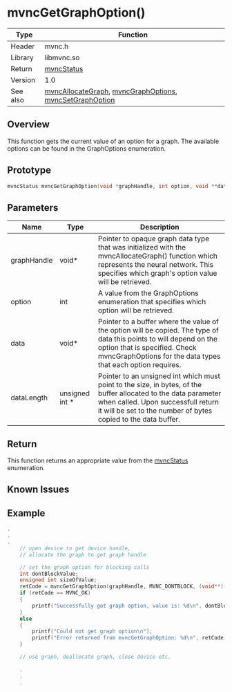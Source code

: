 # mvncGetGraphOption()

Type|Function
------------ | -------------
Header|mvnc.h
Library| libmvnc.so
Return|[mvncStatus](mvncStatus.md)
Version|1.0
See also|[mvncAllocateGraph](mvncAllocateGraph.md), [mvncGraphOptions](mvncGraphOptions.md), [mvncSetGraphOption](mvncSetGraphOption.md)

## Overview
This function gets the current value of an option for a graph.  The available options can be found in the GraphOptions enumeration.

## Prototype

```C
mvncStatus mvncGetGraphOption(void *graphHandle, int option, void **data, unsigned int *datalength);
```
## Parameters

Name|Type|Description
----|----|-----------
graphHandle|void\*|Pointer to opaque graph data type that was initialized with the mvncAllocateGraph() function which represents the neural network.  This specifies which graph's option value will be retrieved.
option|int|A value from the GraphOptions enumeration that specifies which option will be retrieved.
data|void\*|Pointer to a buffer where the value of the option will be copied.  The type of data this points to will depend on the option that is specified.  Check mvncGraphOptions for the data types that each option requires.
dataLength|unsigned int \*| Pointer to an unsigned int which must point to the size, in bytes, of the buffer allocated to the data parameter when called.  Upon successfull return it will be set to the number of bytes copied to the data buffer.

## Return
This function returns an appropriate value from the [mvncStatus](mvncStatus.md) enumeration.

## Known Issues

## Example
```C++
.
.
.
    // open device to get device handle, 
    // allocate the graph to get graph handle

    // set the graph option for blocking calls
    int dontBlockValue;
    unsigned int sizeOfValue;
    retCode = mvncGetGraphOption(graphHandle, MVNC_DONTBLOCK, (void**)(&dontBlockValue), &sizeOfValue);
    if (retCode == MVNC_OK)
    {
        printf("Successfully got graph option, value is: %d\n", dontBlockValue);
    }
    else
    {
        printf("Could not get graph option\n");
        printf("Error returned from mvncGetGraphOption: %d\n", retCode);
    }

    // use graph, deallocate graph, close device etc.
    
    .
    .
    .

```
